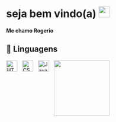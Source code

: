 # seja bem vindo(a) <img src="https://media.giphy.com/media/f9jQLaKJJl6dL0AmmZ/giphy.gif" width="30px">

#### Me chamo Rogerio

## 🤖 Linguagens

<img 
    align="left" 
    alt="HTML"
    title="HTML" 
    width="30px" 
    style="padding-right: 10px;" 
    src="https://cdn.jsdelivr.net/gh/devicons/devicon@latest/icons/html5/html5-original.svg" 
/>
<img 
    align="left" 
    alt="CSS" 
    title="CSS"
    width="30px" 
    style="padding-right: 10px;" 
    src="https://cdn.jsdelivr.net/gh/devicons/devicon@latest/icons/css3/css3-original.svg" 
/>
<img 
    align="left" 
    alt="JavaScript" 
    title="JavaScript"
    width="30px" 
    style="padding-right: 10px;" 
    src="https://cdn.jsdelivr.net/gh/devicons/devicon@latest/icons/javascript/javascript-original.svg" 
/>








<div align="left">
<img height="150em" src="https://github-readme-stats.vercel.app/api/top-langs/?username=Rogeriosouza-f&exclude_repo=KNN-Image-Classification&show_icons=true&hide_border=true&layout=compact&langs_count=8&theme=tokyonight"/>	


